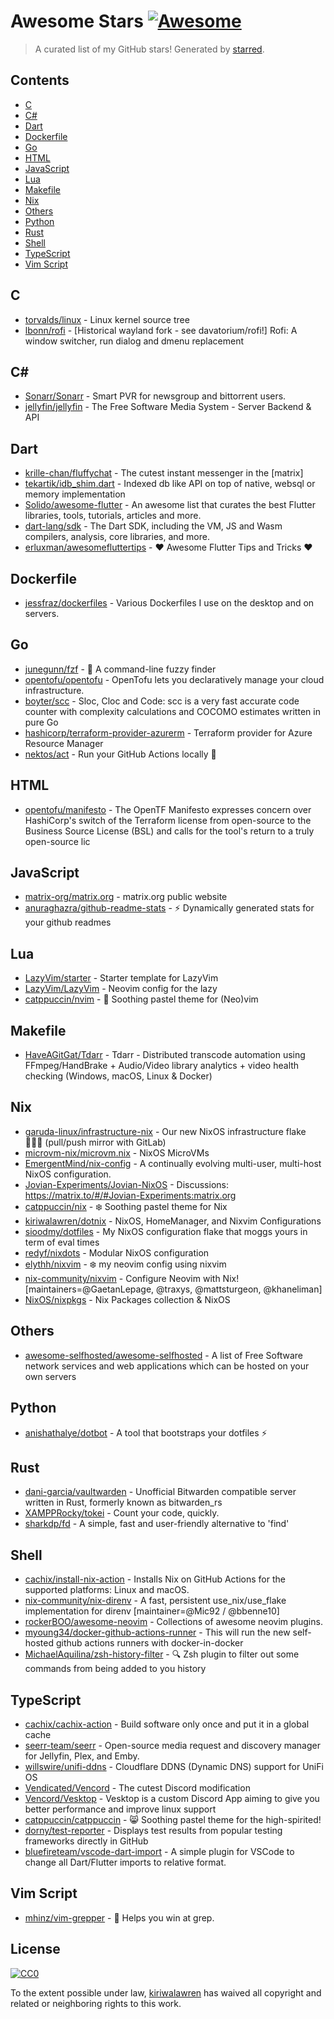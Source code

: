 <!--lint disable awesome-contributing awesome-license awesome-list-item match-punctuation no-repeat-punctuation no-undefined-references awesome-spell-check-->
# Awesome Stars [![Awesome](https://awesome.re/badge.svg)](https://github.com/sindresorhus/awesome)

> A curated list of my GitHub stars! Generated by [starred](https://github.com/maguowei/starred).

## Contents

- [C](#c)
- [C#](#c#)
- [Dart](#dart)
- [Dockerfile](#dockerfile)
- [Go](#go)
- [HTML](#html)
- [JavaScript](#javascript)
- [Lua](#lua)
- [Makefile](#makefile)
- [Nix](#nix)
- [Others](#others)
- [Python](#python)
- [Rust](#rust)
- [Shell](#shell)
- [TypeScript](#typescript)
- [Vim Script](#vim-script)

## C 

- [torvalds/linux](https://github.com/torvalds/linux) - Linux kernel source tree
- [lbonn/rofi](https://github.com/lbonn/rofi) - [Historical wayland fork - see davatorium/rofi!] Rofi: A window switcher, run dialog and dmenu replacement

## C# # 

- [Sonarr/Sonarr](https://github.com/Sonarr/Sonarr) - Smart PVR for newsgroup and bittorrent users.
- [jellyfin/jellyfin](https://github.com/jellyfin/jellyfin) - The Free Software Media System - Server Backend & API

## Dart 

- [krille-chan/fluffychat](https://github.com/krille-chan/fluffychat) - The cutest instant messenger in the [matrix]
- [tekartik/idb_shim.dart](https://github.com/tekartik/idb_shim.dart) - Indexed db like API on top of native, websql or memory implementation
- [Solido/awesome-flutter](https://github.com/Solido/awesome-flutter) - An awesome list that curates the best Flutter libraries, tools, tutorials, articles and more.
- [dart-lang/sdk](https://github.com/dart-lang/sdk) - The Dart SDK, including the VM, JS and Wasm compilers, analysis, core libraries, and more.
- [erluxman/awesomefluttertips](https://github.com/erluxman/awesomefluttertips) - ❤️ Awesome Flutter Tips and Tricks  ❤️

## Dockerfile 

- [jessfraz/dockerfiles](https://github.com/jessfraz/dockerfiles) - Various Dockerfiles I use on the desktop and on servers.

## Go 

- [junegunn/fzf](https://github.com/junegunn/fzf) - :cherry_blossom: A command-line fuzzy finder
- [opentofu/opentofu](https://github.com/opentofu/opentofu) - OpenTofu lets you declaratively manage your cloud infrastructure.
- [boyter/scc](https://github.com/boyter/scc) - Sloc, Cloc and Code: scc is a very fast accurate code counter with complexity calculations and COCOMO estimates written in pure Go
- [hashicorp/terraform-provider-azurerm](https://github.com/hashicorp/terraform-provider-azurerm) - Terraform provider for Azure Resource Manager
- [nektos/act](https://github.com/nektos/act) - Run your GitHub Actions locally 🚀

## HTML 

- [opentofu/manifesto](https://github.com/opentofu/manifesto) - The OpenTF Manifesto expresses concern over HashiCorp's switch of the Terraform license from open-source to the Business Source License (BSL) and calls for the tool's return to a truly open-source lic

## JavaScript 

- [matrix-org/matrix.org](https://github.com/matrix-org/matrix.org) - matrix.org public website
- [anuraghazra/github-readme-stats](https://github.com/anuraghazra/github-readme-stats) - :zap: Dynamically generated stats for your github readmes

## Lua 

- [LazyVim/starter](https://github.com/LazyVim/starter) - Starter template for LazyVim
- [LazyVim/LazyVim](https://github.com/LazyVim/LazyVim) - Neovim config for the lazy
- [catppuccin/nvim](https://github.com/catppuccin/nvim) - 🍨 Soothing pastel theme for (Neo)vim

## Makefile 

- [HaveAGitGat/Tdarr](https://github.com/HaveAGitGat/Tdarr) - Tdarr - Distributed transcode automation using FFmpeg/HandBrake + Audio/Video library analytics + video health checking (Windows, macOS, Linux & Docker)

## Nix 

- [garuda-linux/infrastructure-nix](https://github.com/garuda-linux/infrastructure-nix) - Our new NixOS infrastructure flake 👩🏻‍💻 (pull/push mirror with GitLab)
- [microvm-nix/microvm.nix](https://github.com/microvm-nix/microvm.nix) - NixOS MicroVMs
- [EmergentMind/nix-config](https://github.com/EmergentMind/nix-config) - A continually evolving multi-user, multi-host NixOS configuration.
- [Jovian-Experiments/Jovian-NixOS](https://github.com/Jovian-Experiments/Jovian-NixOS) - Discussions: https://matrix.to/#/#Jovian-Experiments:matrix.org
- [catppuccin/nix](https://github.com/catppuccin/nix) - ❄️ Soothing pastel theme for Nix
- [kiriwalawren/dotnix](https://github.com/kiriwalawren/dotnix) - NixOS, HomeManager, and Nixvim Configurations
- [sioodmy/dotfiles](https://github.com/sioodmy/dotfiles) - My NixOS configuration flake that moggs yours in term of eval times
- [redyf/nixdots](https://github.com/redyf/nixdots) - Modular NixOS configuration
- [elythh/nixvim](https://github.com/elythh/nixvim) - ❄️ my neovim config using nixvim
- [nix-community/nixvim](https://github.com/nix-community/nixvim) - Configure Neovim with Nix! [maintainers=@GaetanLepage, @traxys, @mattsturgeon, @khaneliman]
- [NixOS/nixpkgs](https://github.com/NixOS/nixpkgs) - Nix Packages collection & NixOS

## Others 

- [awesome-selfhosted/awesome-selfhosted](https://github.com/awesome-selfhosted/awesome-selfhosted) - A list of Free Software network services and web applications which can be hosted on your own servers

## Python 

- [anishathalye/dotbot](https://github.com/anishathalye/dotbot) - A tool that bootstraps your dotfiles ⚡️

## Rust 

- [dani-garcia/vaultwarden](https://github.com/dani-garcia/vaultwarden) - Unofficial Bitwarden compatible server written in Rust, formerly known as bitwarden_rs
- [XAMPPRocky/tokei](https://github.com/XAMPPRocky/tokei) - Count your code, quickly.
- [sharkdp/fd](https://github.com/sharkdp/fd) - A simple, fast and user-friendly alternative to 'find'

## Shell 

- [cachix/install-nix-action](https://github.com/cachix/install-nix-action) - Installs Nix on GitHub Actions for the supported platforms: Linux and macOS.
- [nix-community/nix-direnv](https://github.com/nix-community/nix-direnv) - A fast, persistent use_nix/use_flake implementation for direnv [maintainer=@Mic92 / @bbenne10]
- [rockerBOO/awesome-neovim](https://github.com/rockerBOO/awesome-neovim) - Collections of awesome neovim plugins.
- [myoung34/docker-github-actions-runner](https://github.com/myoung34/docker-github-actions-runner) - This will run the new self-hosted github actions runners with docker-in-docker
- [MichaelAquilina/zsh-history-filter](https://github.com/MichaelAquilina/zsh-history-filter) - 🔍 Zsh plugin to filter out some commands from being added to you history

## TypeScript 

- [cachix/cachix-action](https://github.com/cachix/cachix-action) - Build software only once and put it in a global cache
- [seerr-team/seerr](https://github.com/seerr-team/seerr) - Open-source media request and discovery manager for Jellyfin, Plex, and Emby.
- [willswire/unifi-ddns](https://github.com/willswire/unifi-ddns) - Cloudflare DDNS (Dynamic DNS) support for UniFi OS
- [Vendicated/Vencord](https://github.com/Vendicated/Vencord) - The cutest Discord modification
- [Vencord/Vesktop](https://github.com/Vencord/Vesktop) - Vesktop is a custom Discord App aiming to give you better performance and improve linux support
- [catppuccin/catppuccin](https://github.com/catppuccin/catppuccin) - 😸 Soothing pastel theme for the high-spirited!
- [dorny/test-reporter](https://github.com/dorny/test-reporter) - Displays test results from popular testing frameworks directly in GitHub
- [bluefireteam/vscode-dart-import](https://github.com/bluefireteam/vscode-dart-import) - A simple plugin for VSCode to change all Dart/Flutter imports to relative format.

## Vim Script 

- [mhinz/vim-grepper](https://github.com/mhinz/vim-grepper) - :space_invader: Helps you win at grep.


## License

[![CC0](http://mirrors.creativecommons.org/presskit/buttons/88x31/svg/cc-zero.svg)](https://creativecommons.org/publicdomain/zero/1.0/)

To the extent possible under law, [kiriwalawren](https://github.com/kiriwalawren) has waived all copyright and related or neighboring rights to this work.

